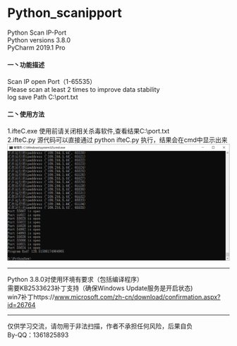 # Python_scanipport  
Python Scan IP-Port  
Python versions 3.8.0  
PyCharm 2019.1 Pro  
#### 一丶功能描述  
Scan IP open Port（1-65535）  
Please scan at least 2 times to improve data stability  
log save Path C:\port.txt  
#### 二丶使用方法  
1.ifteC.exe 使用前请关闭相关杀毒软件,查看结果C:\port.txt  
2.ifteC.py 源代码可以直接通过 python ifteC.py 执行，结果会在cmd中显示出来  
![ifteC.py](https://github.com/itholl/Python_scanipport/blob/master/mianing.png)    

----------------------------------------
Python 3.8.0对使用环境有要求（包括编译程序）  
需要KB2533623补丁支持（确保Windows Update服务是开启状态)   
win7补丁https://www.microsoft.com/zh-cn/download/confirmation.aspx?id=26764  

----------------------------------------

仅供学习交流，请勿用于非法扫描，作者不承担任何风险，后果自负  
By-QQ：1361825893
